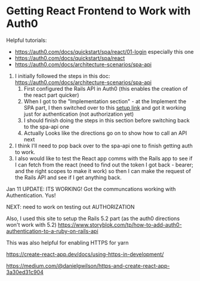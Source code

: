 # Getting React Frontend to Work with Auth0 

Helpful tutorials:
* https://auth0.com/docs/quickstart/spa/react/01-login  especially this one
* https://auth0.com/docs/quickstart/spa/react
* https://auth0.com/docs/architecture-scenarios/spa-api

1. I initially followed the steps in this doc: 
   https://auth0.com/docs/architecture-scenarios/spa-api
   1. First configured the Rails API in Auth0 (this enables the creation of the react part quicker)
   2. When I got to the "Implementation section" - at the Implement the SPA part, I then switched over to this [setup link](https://auth0.com/docs/quickstart/spa/react) and got it working just for authentication (not authorization yet)
   3. I should finish doing the steps in this section before switching back to the spa-api one
   4. Actually Looks like the directions go on to show how to call an API next 
2. I think I'll need to pop back over to the spa-api one to finish getting auth to work.  
3. I also would like to test the React app comms with the Rails app to see if I can fetch from the react (need to find out the token I got back - bearer; and the right scopes to make it work) so then I can make the request of the Rails API and see if I get anything back.  

Jan 11 UPDATE: ITS WORKING!  Got the communcations working with Authentication.  Yus!  

NEXT: need to work on testing out AUTHORIZATION

Also, I used this site to setup the Rails 5.2 part (as the auth0 directions won't work with 5.2) 
https://www.storyblok.com/tp/how-to-add-auth0-authentication-to-a-ruby-on-rails-api

This was also helpful for enabling HTTPS for yarn

https://create-react-app.dev/docs/using-https-in-development/

https://medium.com/@danielgwilson/https-and-create-react-app-3a30ed31c904